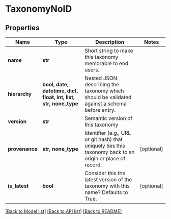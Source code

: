 # TaxonomyNoID

## Properties
Name | Type | Description | Notes
------------ | ------------- | ------------- | -------------
**name** | **str** | Short string to make this taxonomy memorable to end users. | 
**hierarchy** | **bool, date, datetime, dict, float, int, list, str, none_type** | Nested JSON describing the taxonomy which should be validated against a schema before entry. | 
**version** | **str** | Semantic version of this taxonomy | 
**provenance** | **str, none_type** | Identifier (e.g., URL or git hash) that uniquely ties this taxonomy back to an origin or place of record. | [optional] 
**is_latest** | **bool** | Consider this the latest version of the taxonomy with this name? Defaults to True. | [optional] 

[[Back to Model list]](../README.md#documentation-for-models) [[Back to API list]](../README.md#documentation-for-api-endpoints) [[Back to README]](../README.md)



